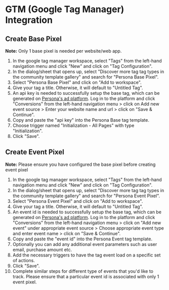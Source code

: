 # GTM (Google Tag Manager) Integration

## Create Base Pixel

**Note:** Only 1 base pixel is needed per website/web app.

1. In the google tag manager workspace, select "Tags" from the left-hand navigation menu and click "New" and click on "Tag Configuration".
2. In the dialog/sheet that opens up, select "Discover more tag tag types in the community template gallery" and search for "Persona Base Pixel".
3. Select "Persona Base Pixel" and click on "Add to workspace".
4. Give your tag a title. Otherwise, it will default to "Untitled Tag".
5. An api key is needed to successfully setup the base tag, which can be generated on [Persona's ad platform](https://ads.persona3.io/conversions "Persona's ad platform"). Log in to the platform and click "Conversions" from the left-hand navigation menu > click on Add new event source > Enter your website name and url > click on "Save & Continue".
6. Copy and paste the "api key" into the Persona Base tag template.
7. Choose trigger named "Initialization - All Pages" with type "Initialization".
8. Click "Save".


## Create Event Pixel

**Note:** Please ensure you have configured the base pixel before creating event pixel

1. In the google tag manager workspace, select "Tags" from the left-hand navigation menu and click "New" and click on "Tag Configuration".
2. In the dialog/sheet that opens up, select "Discover more tag tag types in the community template gallery" and search for "Persona Event Pixel".
3. Select "Persona Event Pixel" and click on "Add to workspace".
4. Give your tag a title. Otherwise, it will default to "Untitled Tag".
5. An event id is needed to successfully setup the base tag, which can be generated on [Persona's ad platform](https://ads.persona3.io/conversions "Persona's ad platform"). Log in to the platform and click "Conversions" from the left-hand navigation menu > click on "Add new event" under appropriate event source > Choose appropriate event type and enter event name > click on "Save & Continue".
6. Copy and paste the "event id" into the Persona Event tag template.
7. Optionally you can add any additional event parameters such as user email, purchase amount etc.
8. Add the necessary triggers to have the tag event load on a specific set of actions.
9. Click "Save".
10. Complete similar steps for different type of events that you'd like to track. Please ensure that a particular event id is associated with only 1 event pixel.
